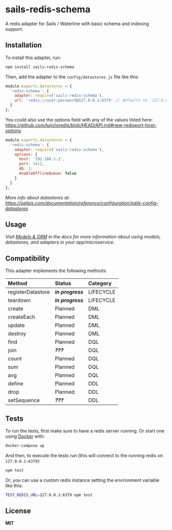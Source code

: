 # sails-redis-schema

A redis adapter for Sails / Waterline with basic schema and indexing support.

## Installation

To install this adapter, run:

```sh
npm install sails-redis-schema
```

Then, add the adapter to the `config/datastores.js` file like this:

```javascript
module.exports.datastores = {
  'redis-schema': {
    adapter: require('sails-redis-schema'),
    url: 'redis://user:password@127.0.0.1:6379' // defaults to '127.0.0.1:6379'
  }
};
```

You could also use the options field with any of the values listed here:
https://github.com/luin/ioredis/blob/HEAD/API.md#new-redisport-host-options

```javascript
module.exports.datastores = {
  'redis-schema': {
    adapter: require('sails-redis-schema'),
    options: {
      host: '192.168.1.1',
      port: 5412,
      db: 3,
      enableOfflineQueue: false
    }
  }
};
```

_More info about datastores at: https://sailsjs.com/documentation/reference/configuration/sails-config-datastores_

## Usage

_Visit [Models & ORM](https://sailsjs.com/docs/concepts/models-and-orm) in the docs for more information about using models, datastores, and adapters in your app/microservice._

## Compatibility

This adapter implements the following methods:

| Method               | Status            | Category      |
|:---------------------|:------------------|:--------------|
| registerDatastore    | _**in progress**_ | LIFECYCLE     |
| teardown             | _**in progress**_ | LIFECYCLE     |
| create               | Planned           | DML           |
| createEach           | Planned           | DML           |
| update               | Planned           | DML           |
| destroy              | Planned           | DML           |
| find                 | Planned           | DQL           |
| join                 | _**???**_         | DQL           |
| count                | Planned           | DQL           |
| sum                  | Planned           | DQL           |
| avg                  | Planned           | DQL           |
| define               | Planned           | DDL           |
| drop                 | Planned           | DDL           |
| setSequence          | _**???**_         | DDL           |

## Tests
To run the tests, first make sure to have a redis server running. Or start one
using [Docker](https://docker.com) with:

```sh
docker-compose up
```

And then, to execute the tests run (this will connect to the running redis on `127.0.0.1:6379`):
```sh
npm test
```

Or, you can use a custom redis instance setting the environment variable like this:
```sh
TEST_REDIS_URL=127.0.0.1:6379 npm test
```

## License

**MIT**
